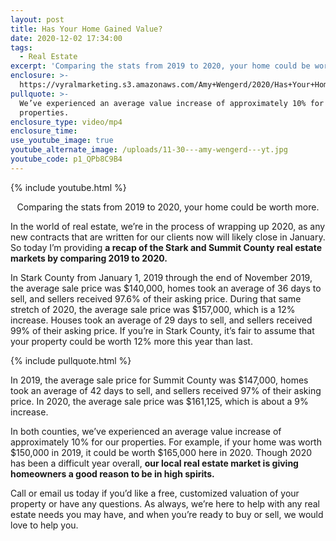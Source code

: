 ```yaml
---
layout: post
title: Has Your Home Gained Value?
date: 2020-12-02 17:34:00
tags:
  - Real Estate
excerpt: 'Comparing the stats from 2019 to 2020, your home could be worth more.'
enclosure: >-
  https://vyralmarketing.s3.amazonaws.com/Amy+Wengerd/2020/Has+Your+Home+Gained+Value_.mp4
pullquote: >-
  We’ve experienced an average value increase of approximately 10% for our
  properties.
enclosure_type: video/mp4
enclosure_time:
use_youtube_image: true
youtube_alternate_image: /uploads/11-30---amy-wengerd---yt.jpg
youtube_code: p1_QPb8C9B4
---
```


{% include youtube.html %}

<p style="text-align:center">Comparing the stats from 2019 to 2020, your home could be worth more.</p>

In the world of real estate, we’re in the process of wrapping up 2020, as any new contracts that are written for our clients now will likely close in January. So today I’m providing **a recap of the Stark and Summit County real estate markets by comparing 2019 to 2020.&nbsp;**

In Stark County from January 1, 2019 through the end of November 2019, the average sale price was $140,000, homes took an average of 36 days to sell, and sellers received 97.6% of their asking price. During that same stretch of 2020, the average sale price was $157,000, which is a 12% increase. Houses took an average of 29 days to sell, and sellers received 99% of their asking price. If you’re in Stark County, it’s fair to assume that your property could be worth 12% more this year than last.&nbsp;

{% include pullquote.html %}

In 2019, the average sale price for Summit County was $147,000, homes took an average of 42 days to sell, and sellers received 97% of their asking price. In 2020, the average sale price was $161,125, which is about a 9% increase.

In both counties, we’ve experienced an average value increase of approximately 10% for our properties. For example, if your home was worth $150,000 in 2019, it could be worth $165,000 here in 2020. Though 2020 has been a difficult year overall, **our local real estate market is giving homeowners a good reason to be in high spirits.**

Call or email us today if you’d like a free, customized valuation of your property or have any questions. As always, we’re here to help with any real estate needs you may have, and when you’re ready to buy or sell, we would love to help you.